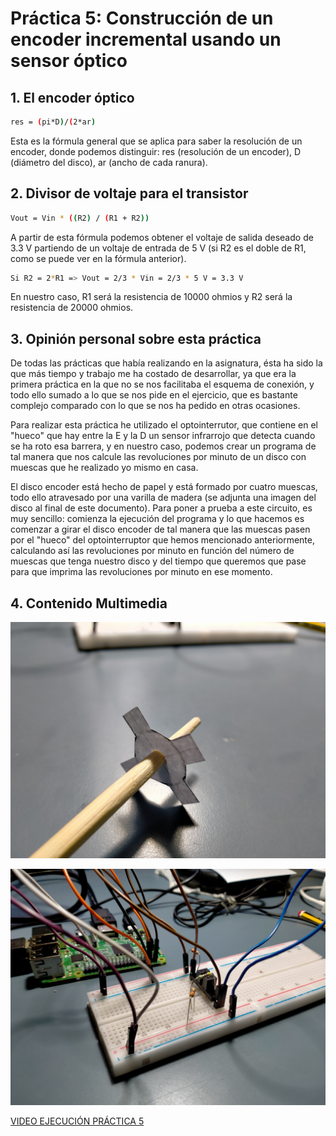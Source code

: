# Práctica 5: Construcción de un encoder incremental usando un sensor óptico

## 1. El encoder óptico

```bash
res = (pi*D)/(2*ar)
```

Esta es la fórmula general que se aplica para saber la resolución de un encoder, donde podemos distinguir: res (resolución de un encoder), D (diámetro del disco), ar (ancho de cada ranura). 

## 2. Divisor de voltaje para el transistor

```bash
Vout = Vin * ((R2) / (R1 + R2))
```
			
A partir de esta fórmula podemos obtener el voltaje de salida deseado de 3.3 V partiendo de un voltaje de entrada de 5 V (si R2 es el doble de R1, como se puede ver en la fórmula anterior).

```bash
Si R2 = 2*R1 => Vout = 2/3 * Vin = 2/3 * 5 V = 3.3 V
```
	
En nuestro caso, R1 será la resistencia de 10000 ohmios y R2 será la resistencia de 20000 ohmios.

## 3. Opinión personal sobre esta práctica

De todas las prácticas que había realizando en la asignatura, ésta ha sido la que más tiempo y trabajo me ha costado de desarrollar, ya que era la primera práctica
en la que no se nos facilitaba el esquema de conexión, y todo ello sumado a lo que se nos pide en el ejercicio, que es bastante complejo comparado con lo que se nos ha 
pedido en otras ocasiones.

Para realizar esta práctica he utilizado el optointerrutor, que contiene en el "hueco" que hay entre la E y la D un sensor infrarrojo que detecta cuando se ha roto esa 
barrera, y en nuestro caso, podemos crear un programa de tal manera que nos calcule las revoluciones por minuto de un disco con muescas que he realizado yo mismo en casa.

El disco encoder está hecho de papel y está formado por cuatro muescas, todo ello atravesado por una varilla de madera (se adjunta una imagen del disco al final de este documento).
Para poner a prueba a este circuito, es muy sencillo: comienza la ejecución del programa y lo que hacemos es comenzar a girar el disco encoder de tal manera que las muescas
pasen por el "hueco" del optointerruptor que hemos mencionado anteriormente, calculando así las revoluciones por minuto en función del número de muescas que tenga nuestro
disco y del tiempo que queremos que pase para que imprima las revoluciones por minuto en ese momento.

## 4. Contenido Multimedia

<p align="center">
  <img src="https://github.com/aleon2020/SYA_2022-2023/blob/main/Pr%C3%A1cticas/Pr%C3%A1ctica%205:%20Construcci%C3%B3n%20de%20un%20encoder%20incremental%20usando%20un%20sensor%20%C3%B3ptico/media/Imagen%20Disco%20Pr%C3%A1ctica%205.jpg?raw=true">
</p>

<p align="center">
  <img src="https://github.com/aleon2020/SYA_2022-2023/blob/main/Pr%C3%A1cticas/Pr%C3%A1ctica%205:%20Construcci%C3%B3n%20de%20un%20encoder%20incremental%20usando%20un%20sensor%20%C3%B3ptico/media/Imagen%20Circuito%20Pr%C3%A1ctica%205.jpg?raw=true">
</p>

[VIDEO EJECUCIÓN PRÁCTICA 5](https://github.com/aleon2020/SYA_2022-2023/blob/main/Pr%C3%A1cticas/Pr%C3%A1ctica%205%3A%20Construcci%C3%B3n%20de%20un%20encoder%20incremental%20usando%20un%20sensor%20%C3%B3ptico/media/Video%20Ejecuci%C3%B3n%20Pr%C3%A1ctica%205.mp4)
